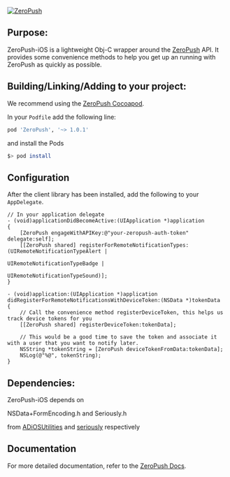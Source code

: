 [![ZeroPush](https://raw.github.com/SymmetricInfinity/ZeroPush-iOS/master/zeropush-docs-header.png)](https://zeropush.com)

Purpose:
---

ZeroPush-iOS is a lightweight Obj-C wrapper around the [ZeroPush](http://zeropush.com) API.
It provides some convenience methods to help you get up an running with ZeroPush as quickly as possible.

Building/Linking/Adding to your project:
---

We recommend using the [ZeroPush Cocoapod](http://cocoapods.org/?q=zeropush).

In your `Podfile` add the following line:

```ruby
pod 'ZeroPush', '~> 1.0.1'
```

and install the Pods
```bash
$> pod install
```

Configuration
---

After the client library has been installed, add the following to your `AppDelegate`.

```objc
// In your application delegate
- (void)applicationDidBecomeActive:(UIApplication *)application
{
    [ZeroPush engageWithAPIKey:@"your-zeropush-auth-token" delegate:self];
    [[ZeroPush shared] registerForRemoteNotificationTypes:(UIRemoteNotificationTypeAlert |
                                                           UIRemoteNotificationTypeBadge |
                                                           UIRemoteNotificationTypeSound)];
}

- (void)application:(UIApplication *)application didRegisterForRemoteNotificationsWithDeviceToken:(NSData *)tokenData
{
    // Call the convenience method registerDeviceToken, this helps us track device tokens for you
    [[ZeroPush shared] registerDeviceToken:tokenData];

    // This would be a good time to save the token and associate it with a user that you want to notify later.
    NSString *tokenString = [ZeroPush deviceTokenFromData:tokenData];
    NSLog(@"%@", tokenString);
}
```

Dependencies:
---

ZeroPush-iOS depends on

NSData+FormEncoding.h and Seriously.h

from [ADiOSUtilities](https://github.com/adamvduke/ADiOSUtilities) and [seriously](https://github.com/probablycorey/seriously) respectively

Documentation
---

For more detailed documentation, refer to the [ZeroPush Docs](https://zeropush.com/documentation).

